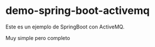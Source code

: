 # demo-spring-boot-activemq

Este es un ejemplo de SpringBoot con ActiveMQ.

Muy simple pero completo
